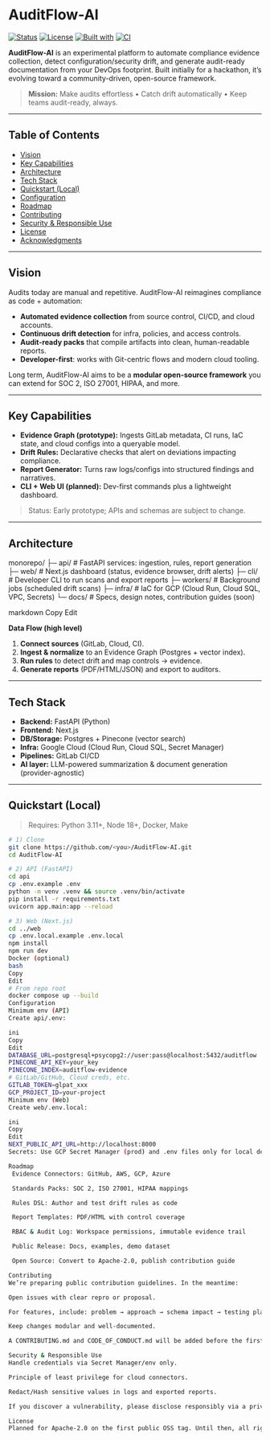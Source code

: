 # AuditFlow-AI

[![Status](https://img.shields.io/badge/status-experimental-orange.svg)]()
[![License](https://img.shields.io/badge/license-Apache--2.0-blue.svg)]()
[![Built with](https://img.shields.io/badge/stack-FastAPI%20%E2%80%A2%20Next.js%20%E2%80%A2%20Postgres%20%E2%80%A2%20Pinecone%20%E2%80%A2%20GCP-6f42c1.svg)]()
[![CI](https://img.shields.io/badge/ci-GitLab%20Pipelines-success.svg)]()

**AuditFlow-AI** is an experimental platform to automate compliance evidence collection, detect configuration/security drift, and generate audit-ready documentation from your DevOps footprint. Built initially for a hackathon, it’s evolving toward a community-driven, open-source framework.

> **Mission:** Make audits effortless • Catch drift automatically • Keep teams audit-ready, always.

---

## Table of Contents
- [Vision](#vision)
- [Key Capabilities](#key-capabilities)
- [Architecture](#architecture)
- [Tech Stack](#tech-stack)
- [Quickstart (Local)](#quickstart-local)
- [Configuration](#configuration)
- [Roadmap](#roadmap)
- [Contributing](#contributing)
- [Security & Responsible Use](#security--responsible-use)
- [License](#license)
- [Acknowledgments](#acknowledgments)

---

## Vision
Audits today are manual and repetitive. AuditFlow-AI reimagines compliance as code + automation:

- **Automated evidence collection** from source control, CI/CD, and cloud accounts.
- **Continuous drift detection** for infra, policies, and access controls.
- **Audit-ready packs** that compile artifacts into clean, human-readable reports.
- **Developer-first**: works with Git-centric flows and modern cloud tooling.

Long term, AuditFlow-AI aims to be a **modular open-source framework** you can extend for SOC 2, ISO 27001, HIPAA, and more.

---

## Key Capabilities
- **Evidence Graph (prototype):** Ingests GitLab metadata, CI runs, IaC state, and cloud configs into a queryable model.
- **Drift Rules:** Declarative checks that alert on deviations impacting compliance.
- **Report Generator:** Turns raw logs/configs into structured findings and narratives.
- **CLI + Web UI (planned):** Dev-first commands plus a lightweight dashboard.

> Status: Early prototype; APIs and schemas are subject to change.

---

## Architecture
monorepo/
├─ api/ # FastAPI services: ingestion, rules, report generation
├─ web/ # Next.js dashboard (status, evidence browser, drift alerts)
├─ cli/ # Developer CLI to run scans and export reports
├─ workers/ # Background jobs (scheduled drift scans)
├─ infra/ # IaC for GCP (Cloud Run, Cloud SQL, VPC, Secrets)
└─ docs/ # Specs, design notes, contribution guides (soon)

markdown
Copy
Edit

**Data Flow (high level)**
1. **Connect sources** (GitLab, Cloud, CI).  
2. **Ingest & normalize** to an Evidence Graph (Postgres + vector index).  
3. **Run rules** to detect drift and map controls → evidence.  
4. **Generate reports** (PDF/HTML/JSON) and export to auditors.

---

## Tech Stack
- **Backend:** FastAPI (Python)
- **Frontend:** Next.js
- **DB/Storage:** Postgres + Pinecone (vector search)
- **Infra:** Google Cloud (Cloud Run, Cloud SQL, Secret Manager)
- **Pipelines:** GitLab CI/CD
- **AI layer:** LLM-powered summarization & document generation (provider-agnostic)

---

## Quickstart (Local)

> Requires: Python 3.11+, Node 18+, Docker, Make

```bash
# 1) Clone
git clone https://github.com/<you>/AuditFlow-AI.git
cd AuditFlow-AI

# 2) API (FastAPI)
cd api
cp .env.example .env
python -m venv .venv && source .venv/bin/activate
pip install -r requirements.txt
uvicorn app.main:app --reload

# 3) Web (Next.js)
cd ../web
cp .env.local.example .env.local
npm install
npm run dev
Docker (optional)
bash
Copy
Edit
# From repo root
docker compose up --build
Configuration
Minimum env (API)
Create api/.env:

ini
Copy
Edit
DATABASE_URL=postgresql+psycopg2://user:pass@localhost:5432/auditflow
PINECONE_API_KEY=your_key
PINECONE_INDEX=auditflow-evidence
# GitLab/GitHub, Cloud creds, etc.
GITLAB_TOKEN=glpat_xxx
GCP_PROJECT_ID=your-project
Minimum env (Web)
Create web/.env.local:

ini
Copy
Edit
NEXT_PUBLIC_API_URL=http://localhost:8000
Secrets: Use GCP Secret Manager (prod) and .env files only for local dev. Never commit secrets.

Roadmap
 Evidence Connectors: GitHub, AWS, GCP, Azure

 Standards Packs: SOC 2, ISO 27001, HIPAA mappings

 Rules DSL: Author and test drift rules as code

 Report Templates: PDF/HTML with control coverage

 RBAC & Audit Log: Workspace permissions, immutable evidence trail

 Public Release: Docs, examples, demo dataset

 Open Source: Convert to Apache-2.0, publish contribution guide

Contributing
We’re preparing public contribution guidelines. In the meantime:

Open issues with clear repro or proposal.

For features, include: problem → approach → schema impact → testing plan.

Keep changes modular and well-documented.

A CONTRIBUTING.md and CODE_OF_CONDUCT.md will be added before the first tagged OSS release.

Security & Responsible Use
Handle credentials via Secret Manager/env only.

Principle of least privilege for cloud connectors.

Redact/Hash sensitive values in logs and exported reports.

If you discover a vulnerability, please disclose responsibly via a private issue or security email (to be published).

License
Planned for Apache-2.0 on the first public OSS tag. Until then, all rights reserved by the project maintainers.

